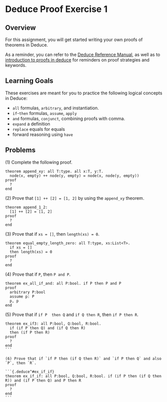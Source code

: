 # Deduce Proof Exercise 1

## Overview

For this assignment, you will get started writing your own proofs of theorems
in Deduce.

As a reminder, you can refer to the [Deduce Reference Manual](https://jsiek.github.io/deduce/pages/reference.html),
as well as to [introduction to proofs in deduce](https://jsiek.github.io/deduce/pages/deduce-proofs.html#)
for reminders on proof strategies and keywords.

## Learning Goals

These exercises are meant for you to practice the following logical concepts in Deduce:
* `all` formulas, `arbitrary`, and instantiation.
* `if`-`then` formulas, `assume`, `apply`
* `and` formulas, `conjunct`, combining proofs with comma.
* `expand` a definition
* `replace` equals for equals
* forward reasoning using `have`

## Problems

(1) Complete the following proof.

```{.deduce^#append_xy}
theorem append_xy: all T:type. all x:T, y:T.
  node(x, empty) ++ node(y, empty) = node(x, node(y, empty))
proof
  ?
end
```

(2) Prove that `[1] ++ [2] = [1, 2]` by using the `append_xy` theorem.

```{.deduce^#append_1_2}
theorem append_1_2:
  [1] ++ [2] = [1, 2]
proof
  ?
end
```

(3) Prove that if `xs = []`, then `length(xs) = 0`.

```{.deduce^#equal_empty_length_zero}
theorem equal_empty_length_zero: all T:type, xs:List<T>.
  if xs = []
  then length(xs) = 0
proof
  ?
end
```

(4) Prove that if `P`, then `P and P`.

```{.deduce^#ex_all_if_and}
theorem ex_all_if_and: all P:bool. if P then P and P
proof
  arbitrary P:bool
  assume p: P
  p, p
end
```

(5) Prove that if `if P  then Q` and `if Q then R`, then `if P then R`.

``````{.deduce^#ex_if3}
theorem ex_if3: all P:bool, Q:bool, R:bool.
  if (if P then Q) and (if Q then R)
  then (if P then R)
proof
  ?
end
```

(6) Prove that if `if P then (if Q then R)` and `if P then Q` and also `P`, then `R`.

```{.deduce^#ex_if_if}
theorem ex_if_if: all P:bool, Q:bool, R:bool. if (if P then (if Q then R)) and (if P then Q) and P then R
proof
  ?
end
```
